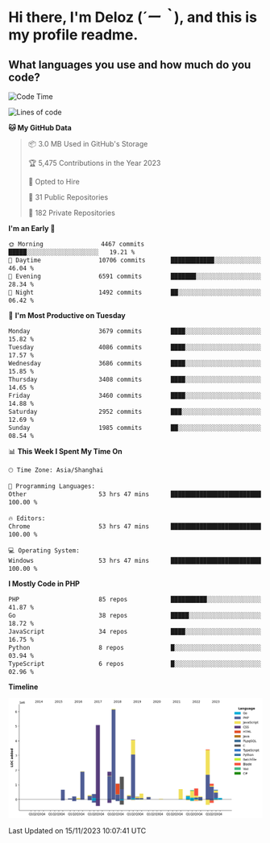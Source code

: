 # **Hi there, I'm Deloz (*´ー｀*), and this is my profile readme.**

## **What languages you use and how much do you code?**

<!--START_SECTION:waka-->
![Code Time](http://img.shields.io/badge/Code%20Time-2%2C796%20hrs%2031%20mins-blue)

![Lines of code](https://img.shields.io/badge/From%20Hello%20World%20I%27ve%20Written-32.2%20million%20lines%20of%20code-blue)

**🐱 My GitHub Data** 

> 📦 3.0 MB Used in GitHub's Storage 
 > 
> 🏆 5,475 Contributions in the Year 2023
 > 
> 💼 Opted to Hire
 > 
> 📜 31 Public Repositories 
 > 
> 🔑 182 Private Repositories 
 > 
**I'm an Early 🐤** 

```text
🌞 Morning                4467 commits        █████░░░░░░░░░░░░░░░░░░░░   19.21 % 
🌆 Daytime                10706 commits       ████████████░░░░░░░░░░░░░   46.04 % 
🌃 Evening                6591 commits        ███████░░░░░░░░░░░░░░░░░░   28.34 % 
🌙 Night                  1492 commits        ██░░░░░░░░░░░░░░░░░░░░░░░   06.42 % 
```
📅 **I'm Most Productive on Tuesday** 

```text
Monday                   3679 commits        ████░░░░░░░░░░░░░░░░░░░░░   15.82 % 
Tuesday                  4086 commits        ████░░░░░░░░░░░░░░░░░░░░░   17.57 % 
Wednesday                3686 commits        ████░░░░░░░░░░░░░░░░░░░░░   15.85 % 
Thursday                 3408 commits        ████░░░░░░░░░░░░░░░░░░░░░   14.65 % 
Friday                   3460 commits        ████░░░░░░░░░░░░░░░░░░░░░   14.88 % 
Saturday                 2952 commits        ███░░░░░░░░░░░░░░░░░░░░░░   12.69 % 
Sunday                   1985 commits        ██░░░░░░░░░░░░░░░░░░░░░░░   08.54 % 
```


📊 **This Week I Spent My Time On** 

```text
🕑︎ Time Zone: Asia/Shanghai

💬 Programming Languages: 
Other                    53 hrs 47 mins      █████████████████████████   100.00 % 

🔥 Editors: 
Chrome                   53 hrs 47 mins      █████████████████████████   100.00 % 

💻 Operating System: 
Windows                  53 hrs 47 mins      █████████████████████████   100.00 % 
```

**I Mostly Code in PHP** 

```text
PHP                      85 repos            ██████████░░░░░░░░░░░░░░░   41.87 % 
Go                       38 repos            █████░░░░░░░░░░░░░░░░░░░░   18.72 % 
JavaScript               34 repos            ████░░░░░░░░░░░░░░░░░░░░░   16.75 % 
Python                   8 repos             █░░░░░░░░░░░░░░░░░░░░░░░░   03.94 % 
TypeScript               6 repos             █░░░░░░░░░░░░░░░░░░░░░░░░   02.96 % 
```



**Timeline**

![Lines of Code chart](https://raw.githubusercontent.com/deloz/deloz/main/assets/bar_graph.png)


 Last Updated on 15/11/2023 10:07:41 UTC
<!--END_SECTION:waka-->
